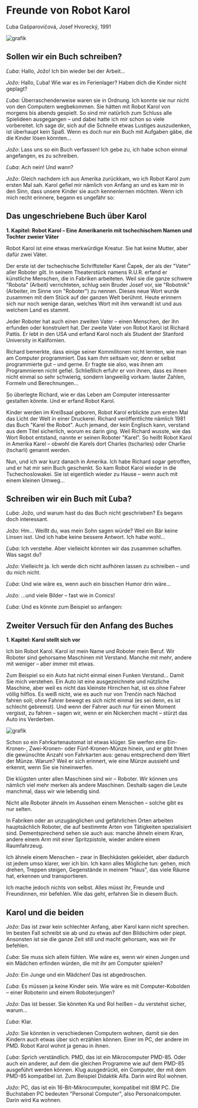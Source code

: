 # Freunde von Robot Karol

Ľuba Gašparovičová, Josef Hvorecký, 1991

![grafik](https://github.com/user-attachments/assets/e81e5bb0-4fe5-4d33-9778-5c92ca522431)

## Sollen wir ein Buch schreiben?

*Ľuba*: Hallo, Jožo! Ich bin wieder bei der Arbeit...

*Jožo*: Hallo, Ľuba! Wie war es im Ferienlager? Haben dich die Kinder nicht geplagt?

*Ľuba*: Überraschenderweise waren sie in Ordnung. Ich konnte sie nur nicht von den Computern wegbekommen. Sie hätten mit Robot Karol von morgens bis abends gespielt. So sind mir natürlich zum Schluss alle Spielideen ausgegangen – und dabei hatte ich mir schon so viele vorbereitet. Ich sage dir, sich auf die Schnelle etwas Lustiges auszudenken, ist überhaupt kein Spaß. Wenn es doch nur ein Buch mit Aufgaben gäbe, die die Kinder lösen könnten...

*Jožo*: Lass uns so ein Buch verfassen! Ich gebe zu, ich habe schon einmal angefangen, es zu schreiben.

*Ľuba*: Ach nein! Und wann?

*Jožo*: Gleich nachdem ich aus Amerika zurückkam, wo ich Robot Karol zum ersten Mal sah. Karol gefiel mir nämlich von Anfang an und es kam mir in den Sinn, dass unsere Kinder sie auch kennenlernen möchten. Wenn ich mich recht erinnere, begann es ungefähr so:

## Das ungeschriebene Buch über Karol

**1. Kapitel: Robot Karol – Eine Amerikanerin mit tschechischem Namen und Tochter zweier Väter**

Robot Karol ist eine etwas merkwürdige Kreatur. Sie hat keine Mutter, aber dafür zwei Väter.

Der erste ist der tschechische Schriftsteller Karel Čapek, der als der "Vater" aller Roboter gilt. In seinem Theaterstück namens R.U.R. erfand er künstliche Menschen, die in Fabriken arbeiteten. Weil sie die ganze schwere "Robota" (Arbeit) verrichteten, schlug sein Bruder Josef vor, sie "Robotnik" (Arbeiter, im Sinne von "Roboter") zu nennen. Dieses neue Wort wurde zusammen mit dem Stück auf der ganzen Welt berühmt. Heute erinnern sich nur noch wenige daran, welches Wort mit ihm verwandt ist und aus welchem Land es stammt.

Jeder Roboter hat auch einen zweiten Vater – einen Menschen, der ihn erfunden oder konstruiert hat. Der zweite Vater von Robot Karol ist Richard Pattis. Er lebt in den USA und erfand Karol noch als Student der Stanford University in Kalifornien.

Richard bemerkte, dass einige seiner Kommilitonen nicht lernten, wie man am Computer programmiert. Das kam ihm seltsam vor, denn er selbst programmierte gut – und gerne. Er fragte sie also, was ihnen am Programmieren nicht gefiel. Schließlich erfuhr er von ihnen, dass es ihnen nicht einmal so sehr schwierig, sondern langweilig vorkam: lauter Zahlen, Formeln und Berechnungen...

So überlegte Richard, wie er das Leben am Computer interessanter gestalten könnte. Und er erfand Robot Karol.

Kinder werden im Kreißsaal geboren, Robot Karol erblickte zum ersten Mal das Licht der Welt in einer Druckerei. Richard veröffentlichte nämlich 1981 das Buch "Karel the Robot". Auch jemand, der kein Englisch kann, verstand aus dem Titel sicherlich, worum es darin ging. Weil
Richard wusste, wie das Wort Robot entstand, nannte er seinen Roboter "Karel". So heißt Robot Karol in Amerika Karel – obwohl die Karels dort Charles (tscharles) oder Charlie (tscharli) genannt werden.

Nun, und ich war kurz danach in Amerika. Ich habe Richard sogar getroffen, und er hat mir sein Buch geschenkt. So kam Robot Karol wieder in die Tschechoslowakei. Sie ist eigentlich wieder zu Hause – wenn auch mit einem kleinen Umweg...

## Schreiben wir ein Buch mit Ľuba?

*Luba*: Jožo, und warum hast du das Buch nicht geschrieben? Es begann doch interessant.

Jožo: Hm... Weißt du, was mein Sohn sagen würde? Weil ein Bär keine Linsen isst. Und ich habe keine bessere Antwort. Ich habe wohl...

*Ľuba*: Ich verstehe. Aber vielleicht könnten wir das zusammen schaffen. Was sagst du?

*Jožo*: Vielleicht ja. Ich werde dich nicht aufhören lassen zu schreiben – und du mich nicht.

*Ľuba*: Und wie wäre es, wenn auch ein bisschen Humor drin wäre...

*Jožo*: ...und viele Bilder – fast wie in Comics!

*Ľuba*: Und es könnte zum Beispiel so anfangen:

## Zweiter Versuch für den Anfang des Buches

**1. Kapitel: Karol stellt sich vor**

Ich bin Robot Karol. Karol ist mein Name und Roboter mein Beruf. Wir Roboter sind gehorsame Maschinen mit Verstand. Manche mit mehr, andere mit weniger – aber immer mit etwas.

Zum Beispiel so ein Auto hat nicht einmal einen Funken Verstand... Damit Sie mich verstehen. Ein Auto ist eine ausgezeichnete und nützliche Maschine, aber weil es nicht das kleinste Hirnchen hat, ist es ohne Fahrer völlig hilflos. Es weiß nicht, wie es auch nur von Trenčín nach Náchod fahren soll; ohne Fahrer bewegt es sich nicht einmal (es sei denn, es ist schlecht gebremst). Und wenn der Fahrer auch nur für einen Moment vergisst, zu fahren – sagen wir, wenn er ein Nickerchen macht – stürzt das Auto ins Verderben.

![grafik](https://github.com/user-attachments/assets/04782a7c-90bc-45e8-a72a-b87d664ddefb)


Schon so ein Fahrkartenautomat ist etwas klüger. Sie werfen eine Ein-Kronen-, Zwei-Kronen- oder Fünf-Kronen-Münze hinein, und er gibt Ihnen die gewünschte Anzahl von Fahrkarten aus: genau entsprechend dem Wert der Münze. Warum? Weil er sich erinnert, wie eine Münze aussieht und erkennt, wenn Sie sie hineinwerfen.

Die klügsten unter allen Maschinen sind wir – Roboter. Wir können uns nämlich viel mehr merken als andere Maschinen. Deshalb sagen die Leute manchmal, dass wir wie lebendig sind.

Nicht alle Roboter ähneln im Aussehen einem Menschen – solche gibt es nur selten.

In Fabriken oder an unzugänglichen und gefährlichen Orten arbeiten hauptsächlich Roboter, die auf bestimmte Arten von Tätigkeiten spezialisiert sind. Dementsprechend sehen sie auch aus: manche ähneln einem Kran, andere einem Arm mit einer Spritzpistole, wieder andere einem Raumfahrzeug.

Ich ähnele einem Menschen – zwar in Blechkästen gekleidet, aber dadurch ist jedem umso klarer, wer ich bin. Ich kann alles Mögliche tun: gehen, mich drehen, Treppen steigen, Gegenstände in meinem "Haus", das viele Räume hat, erkennen und transportieren.

Ich mache jedoch nichts von selbst. Alles müsst ihr, Freunde und Freundinnen, mir befehlen. Wie das geht, erfahren Sie in diesem Buch.

## Karol und die beiden

*Jožo*: Das ist zwar kein schlechter Anfang, aber Karol kann nicht sprechen. Im besten Fall schreibt sie ab und zu etwas auf den Bildschirm oder piept. Ansonsten ist sie die ganze Zeit still und macht gehorsam, was wir ihr befehlen.

*Ľuba*: Sie muss sich allein fühlen. Wie wäre es, wenn wir einen Jungen und ein Mädchen erfinden würden, die mit ihr am Computer spielen?

*Jožo*: Ein Junge und ein Mädchen! Das ist abgedroschen.

*Ľuba*: Es müssen ja keine Kinder sein. Wie wäre es mit Computer-Kobolden – einer Roboterin und einem Roboterjungen?

*Jožo*: Das ist besser. Sie könnten Ka und Rol heißen – du verstehst sicher, warum...

*Ľuba*: Klar.

*Jožo*: Sie könnten in verschiedenen Computern wohnen, damit sie den Kindern auch etwas über sich erzählen können. Einer im PC, der andere im PMD. Robot Karol wohnt ja genau in ihnen.

*Ľuba*: Sprich verständlich. PMD, das ist ein Mikrocomputer PMD-85. Oder auch ein anderer, auf dem die gleichen Programme wie auf dem PMD-85 ausgeführt werden können. Klug ausgedrückt, ein Computer, der mit dem PMD-85 kompatibel ist. Zum Beispiel Didaktik Alfa. Darin wird Rol wohnen.

*Jožo*: PC, das ist ein 16-Bit-Mikrocomputer, kompatibel mit IBM PC. Die Buchstaben PC bedeuten "Personal Computer", also Personalcomputer. Darin wird Ka wohnen.
